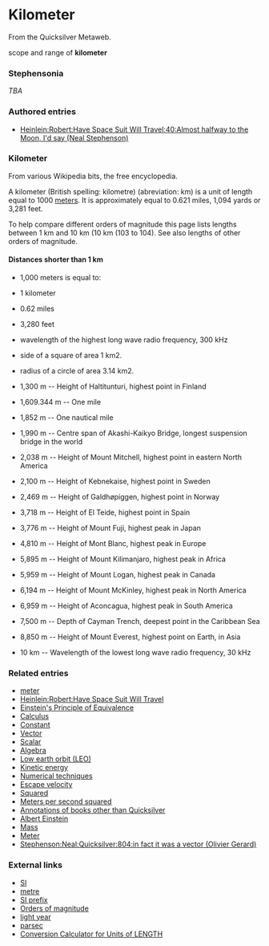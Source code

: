 
# Kilometer

From the Quicksilver Metaweb.

scope and range of **kilometer**
### Stephensonia


*TBA*

### Authored entries


* [Heinlein:Robert:Have Space Suit Will Travel:40:Almost halfway to the Moon, I'd say (Neal Stephenson)](/heinlein-robert-have-space-suit-will-travel-40-almost-halfway-to-the-moon-i-d-say-neal-stephenson)


### Kilometer


From various Wikipedia bits, the free encyclopedia. 

A kilometer (British spelling: kilometre) (abreviation: km) is a unit of length equal to 1000 [meters](/meter). It is approximately equal to 0.621 miles, 1,094 yards or 3,281 feet. 

To help compare different orders of magnitude this page lists lengths between 1 km and 10 km (10 km (103 to 104). See also lengths of other orders of magnitude. 

#### Distances shorter than 1 km


* 1,000 meters is equal to:
* 1 kilometer
* 0.62 miles
* 3,280 feet
* wavelength of the highest long wave radio frequency, 300 kHz
* side of a square of area 1 km2.
* radius of a circle of area 3.14 km2.


* 1,300 m -- Height of Haltitunturi, highest point in Finland
* 1,609.344 m -- One mile
* 1,852 m -- One nautical mile
* 1,990 m -- Centre span of Akashi-Kaikyo Bridge, longest suspension bridge in the world
* 2,038 m -- Height of Mount Mitchell, highest point in eastern North America
* 2,100 m -- Height of Kebnekaise, highest point in Sweden
* 2,469 m -- Height of Galdhøpiggen, highest point in Norway
* 3,718 m -- Height of El Teide, highest point in Spain
* 3,776 m -- Height of Mount Fuji, highest peak in Japan
* 4,810 m -- Height of Mont Blanc, highest peak in Europe
* 5,895 m -- Height of Mount Kilimanjaro, highest peak in Africa
* 5,959 m -- Height of Mount Logan, highest peak in Canada
* 6,194 m -- Height of Mount McKinley, highest peak in North America
* 6,959 m -- Height of Aconcagua, highest peak in South America
* 7,500 m -- Depth of Cayman Trench, deepest point in the Caribbean Sea
* 8,850 m -- Height of Mount Everest, highest point on Earth, in Asia
* 10 km -- Wavelength of the lowest long wave radio frequency, 30 kHz



### Related entries


* [meter](/meter)
* [Heinlein:Robert:Have Space Suit Will Travel](/heinlein-robert-have-space-suit-will-travel)
* [Einstein's Principle of Equivalence](/einstein-s-principle-of-equivalence)
* [Calculus](/calculus)
* [Constant](/constant)
* [Vector](/vector)
* [Scalar](/scalar)
* [Algebra](/algebra)
* [Low earth orbit (LEO)](/low-earth-orbit-leo)
* [Kinetic energy](/kinetic-energy)
* [Numerical techniques](/numerical-techniques)
* [Escape velocity](/escape-velocity)
* [Squared](/squared)
* [Meters per second squared](/meters-per-second-squared)
* [Annotations of books other than Quicksilver](/annotations-of-books-other-than-quicksilver)
* [Albert Einstein](/albert-einstein)
* [Mass](/mass)
* [Meter](/meter)
* [Stephenson:Neal:Quicksilver:804:in fact it was a vector (Olivier Gerard)](/stephenson-neal-quicksilver-804-in-fact-it-was-a-vector-olivier-gerard)


### External links


* [SI](/http-en2-wikipedia-org-wiki-si)
* [metre](/http-en2-wikipedia-org-wiki-metre)
* [SI prefix](/http-en2-wikipedia-org-wiki-si-prefix)
* [Orders of magnitude](/http-en2-wikipedia-org-wiki-orders-of-magnitude)
* [light year](/http-en2-wikipedia-org-wiki-light-year)
* [parsec](/http-en2-wikipedia-org-wiki-parsec)
* [Conversion Calculator for Units of LENGTH](/http-www-ex-ac-uk-trol-scol-index-htm)
